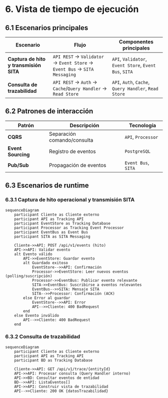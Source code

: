 # 6. Vista de tiempo de ejecución

## 6.1 Escenarios principales

| Escenario                | Flujo                                                        | Componentes principales         |
|--------------------------|--------------------------------------------------------------|---------------------------------|
| **Captura de hito y transmisión SITA** | `API REST` → `Validator` → `Event Store` → `Event Bus` → `SITA Messaging` | `API`, `Validator`, `Event Store`, `Event Bus`, `SITA` |
| **Consulta de trazabilidad**           | `API REST` → `Auth` → `Cache`/`Query Handler` → `Read Store`  | `API`, `Auth`, `Cache`, `Query Handler`, `Read Store`   |

## 6.2 Patrones de interacción

| Patrón         | Descripción                  | Tecnología         |
|---------------|------------------------------|--------------------|
| **CQRS**          | Separación comando/consulta  | `API`, `Processor`     |
| **Event Sourcing**| Registro de eventos          | `PostgreSQL`         |
| **Pub/Sub**       | Propagación de eventos       | `Event Bus`, `SITA`    |

## 6.3 Escenarios de runtime

### 6.3.1 Captura de hito operacional y transmisión SITA

```mermaid
sequenceDiagram
    participant Cliente as Cliente externo
    participant API as Tracking API
    participant EventStore as Tracking Database
    participant Processor as Tracking Event Processor
    participant EventBus as Event Bus
    participant SITA as SITA Messaging

    Cliente->>API: POST /api/v1/events (hito)
    API->>API: Validar evento
    alt Evento válido
        API->>EventStore: Guardar evento
        alt Guardado exitoso
            EventStore-->>API: Confirmación
            Processor->>EventStore: Leer nuevos eventos (polling/suscripción)
            Processor->>EventBus: Publicar evento relevante
            SITA->>EventBus: Suscribirse a eventos relevantes
            EventBus-->>SITA: Mensaje SITA
            SITA-->>Processor: Confirmación (ACK)
        else Error al guardar
            EventStore-->>API: Error
            API-->>Cliente: 400 BadRequest
        end
    else Evento inválido
        API-->>Cliente: 400 BadRequest
    end
```

### 6.3.2 Consulta de trazabilidad

```mermaid
sequenceDiagram
    participant Cliente as Cliente externo
    participant API as Tracking API
    participant BD as Tracking Database

    Cliente->>API: GET /api/v1/trace/{entityId}
    API->>API: Procesar consulta (Query Handler interno)
    API->>BD: Consultar eventos de entidad
    BD-->>API: ListaEventos[]
    API->>API: Construir vista de trazabilidad
    API-->>Cliente: 200 OK {datosTrazabilidad}
```
